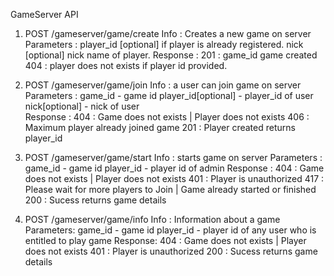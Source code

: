 GameServer API

1. POST /gameserver/game/create
	Info : Creates a new game on server 
	Parameters :  player_id [optional]  if player is already registered.
				  nick [optional] nick name of player.
	Response :
		201 : game_id  game created
		404 : player does not exists if player id provided.


2. POST /gameserver/game/join
	Info : a user can join game on server 
	Parameters :  game_id   - game id
				  player_id[optional] - player_id of user
				  nick[optional] - nick of user   
	Response :
		404 : Game does not exists | Player does not exists
		406 : Maximum player already joined game
		201 : Player created returns player_id

3. POST /gameserver/game/start
	Info : starts game on server 
	Parameters :  game_id   - game id 
				  player_id - player id of admin 
	Response :
		404 : Game does not exists | Player does not exists
		401 : Player is unauthorized
		417 : Please wait for more players to Join | Game already started or finished
		200 : Sucess returns game details

4. POST /gameserver/game/info
   Info : Information about a game
   Parameters: game_id - game id
   			   player_id - player id of any user who is entitled to play game 
   Response: 
   		404 : Game does not exists | Player does not exists
   		401 : Player is unauthorized
   		200 : Sucess returns game details

